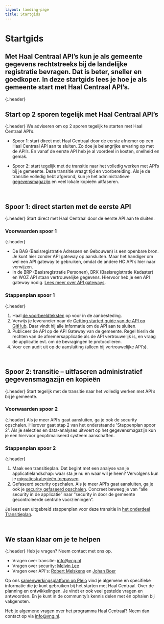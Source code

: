 ```yaml
---
layout: landing-page
title: Startgids
---
```

# Startgids

## Met Haal Centraal API’s kun je als gemeente gegevens rechtstreeks bij de landelijke registratie bevragen. Dat is beter, sneller en goedkoper. In deze startgids lees je hoe je als gemeente start met Haal Centraal API’s.
{:.header}
&nbsp;   
## Start op 2 sporen tegelijk met Haal Centraal API’s  
{:.header}
We adviseren om op 2 sporen tegelijk te starten met Haal Centraal API’s.
   
* Spoor 1: start direct met Haal Centraal door de eerste afnemer op een Haal Centraal API aan te sluiten. Zo doe je belangrijke ervaring op met de API’s. En vanaf de eerste API heb je al voordeel in kosten, snelheid en gemak. 
      
* Spoor 2: start tegelijk met de transitie naar het volledig werken met API’s bij je gemeente. Deze transitie vraagt tijd en voorbereiding. Als je de transitie volledig hebt afgerond, kun je het administratieve [gegevensmagazijn](https://www.gemmaonline.nl/index.php/GEMMA2/0.9/id-bafa0216-44ba-11e4-67ab-0050568a6153) en veel lokale kopieën uitfaseren. 

&nbsp;   
## Spoor 1: direct starten met de eerste API
{:.header}
Start direct met Haal Centraal door de eerste API aan te sluiten.  
   
### Voorwaarden spoor 1
{:.header}
   
* De BAG (Basisregistratie Adressen en Gebouwen) is een openbare bron. Je kunt hier zonder API gateway op aansluiten. Maar het handiger om wel een API gateway te gebruiken, omdat de andere HC API’s hier naar verwijzen.  
* In de BRP (Basisregistratie Personen), BRK (Basisregistratie Kadaster) en WOZ API staan vertrouwelijke gegevens. Hiervoor heb je een API gateway nodig. 
[Lees meer over API gateways](https://vng-realisatie.github.io/Haal-Centraal/security#api-gateway).
   
### Stappenplan spoor 1
{:.header}
1.	Haal [de voorbeeldteksten](https://vng-realisatie.github.io/Haal-Centraal/voorbeeldteksten) op voor in de aanbesteding.
2.	Verwijs je leverancier naar de [Getting started guide van de API op GitHub](https://vng-realisatie.github.io/Haal-Centraal/aansluiten-op-apis). Daar vindt hij alle informatie om de API aan te sluiten.
3.	Publiceer de API op de API Gateway van de gemeente. Regel hierin de rechten van de afnemersapplicatie als de API vertrouwelijk is, en vraag de applicatie evt. om de bevragingen te protocolleren.
4.	Voer een audit uit op de aansluiting (alleen bij vertrouwelijke API’s).

&nbsp;   
## Spoor 2: transitie – uitfaseren administratief gegevensmagazijn en kopieën
{:.header}
Start tegelijk met de transitie naar het volledig werken met API’s bij je gemeente.
   
### Voorwaarden spoor 2
{:.header}
Als je meer API’s gaat aansluiten, ga je ook de security opschalen. Hierover gaat stap 2 van het onderstaande 'Stappenplan spoor 2'.
Als je selecties en data-analyses uitvoert op het gegevensmagazijn kun je een hiervoor geoptimaliseerd systeem aanschaffen.
   
### Stappenplan spoor 2
{:.header}
   
1.	Maak een transitieplan. Dat begint met een analyse van je applicatielandschap: waar sta je nu en waar wil je heen? Vervolgens kun je [migratiestrategieën toepassen](./transitieplan.md#stap-1----maak-een-transitieplan).
2.	Gefaseerd security opschalen. Als je meer API’s gaat aansluiten, ga je ook je [security gefaseerd opschalen](./transitieplan.md#stap-2--gefaseerd-security-opschalen). Concreet beweeg je van “alle security in de applicatie” naar “security in door de gemeente gecontroleerde centrale voorzieningen”. 
    
Je leest een uitgebreid stappenplan voor deze transitie in [het onderdeel Transitieplan](https://vng-realisatie.github.io/Haal-Centraal/transitieplan).

&nbsp;
## We staan klaar om je te helpen 
{:.header}
Heb je vragen? Neem contact met ons op.
    
* Vragen over transitie: [info@vng.nl](mailto:info@vng.nl)
* Vragen over security: [Melvin Lee](mailto:melvin.lee@iswish.nl)
* Vragen over API's: [Robert Melskens](mailto:robert.melskens@vng.nl) en [Johan Boer](mailto:johan.boer@vng.nl)

Op ons [samenwerkingsplatform op Pleio](https://haalcentraal.pleio.nl/) vind je algemene en specifieke informatie die je kunt gebruiken bij het starten met Haal Centraal. Over de planning en ontwikkelingen. Je vindt er ook veel gestelde vragen en antwoorden. En je kunt in de community’s kennis delen met én ophalen bij vakgenoten. 

Heb je algemene vragen over het programma Haal Centraal? Neem dan contact op via [info@vng.nl](mailto:info@vng.nl).
